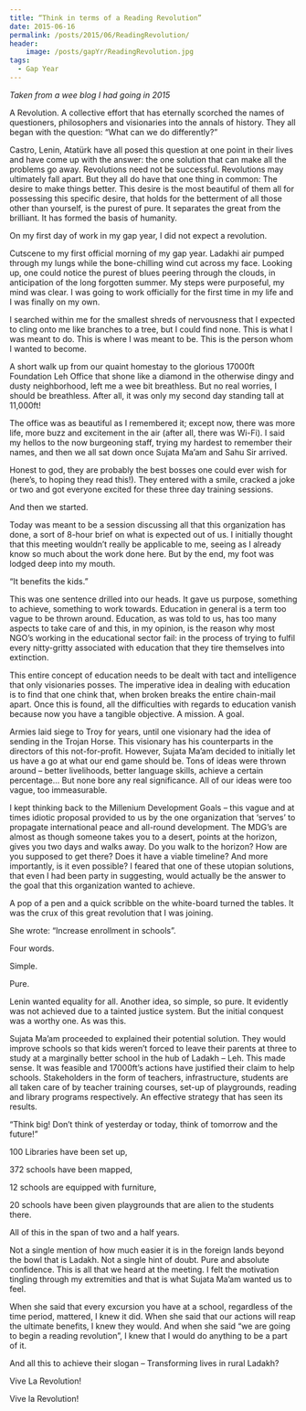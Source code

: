 ```yaml
---
title: “Think in terms of a Reading Revolution”
date: 2015-06-16
permalink: /posts/2015/06/ReadingRevolution/
header:
    image: /posts/gapYr/ReadingRevolution.jpg
tags:
  - Gap Year
---
```


<i>Taken from a wee blog I had going in 2015</i>

A Revolution. A collective effort that has eternally scorched the names of questioners, philosophers and visionaries into the annals of history. They all began with the question: “What can we do differently?”

Castro, Lenin, Atatürk have all posed this question at one point in their lives and have come up with the answer: the one solution that can make all the problems go away. Revolutions need not be successful. Revolutions may ultimately fall apart. But they all do have that one thing in common: The desire to make things better. This desire is the most beautiful of them all for possessing this specific desire, that holds for the betterment of all those other than yourself, is the purest of pure. It separates the great from the brilliant. It has formed the basis of humanity.

On my first day of work in my gap year, I did not expect a revolution.

Cutscene to my first official morning of my gap year. Ladakhi air pumped through my lungs while the bone-chilling wind cut across my face. Looking up, one could notice the purest of blues peering through the clouds, in anticipation of the long forgotten summer. My steps were purposeful, my mind was clear. I was going to work officially for the first time in my life and I was finally on my own.

I searched within me for the smallest shreds of nervousness that I expected to cling onto me like branches to a tree, but I could find none. This is what I was meant to do. This is where I was meant to be. This is the person whom I wanted to become.

A short walk up from our quaint homestay to the glorious 17000ft Foundation Leh Office that shone like a diamond in the otherwise dingy and dusty neighborhood, left me a wee bit breathless. But no real worries, I should be breathless. After all, it was only my second day standing tall at 11,000ft!

The office was as beautiful as I remembered it; except now, there was more life, more buzz and excitement in the air (after all, there was Wi-Fi). I said my hellos to the now burgeoning staff, trying my hardest to remember their names, and then we all sat down once Sujata Ma’am and Sahu Sir arrived.

Honest to god, they are probably the best bosses one could ever wish for (here’s, to hoping they read this!). They entered with a smile, cracked a joke or two and got everyone excited for these three day training sessions.

And then we started.

Today was meant to be a session discussing all that this organization has done, a sort of 8-hour brief on what is expected out of us. I initially thought that this meeting wouldn’t really be applicable to me, seeing as I already know so much about the work done here. But by the end, my foot was lodged deep into my mouth.

“It benefits the kids.”

This was one sentence drilled into our heads. It gave us purpose, something to achieve, something to work towards. Education in general is a term too vague to be thrown around. Education, as was told to us, has too many aspects to take care of and this, in my opinion, is the reason why most NGO’s working in the educational sector fail: in the process of trying to fulfil every nitty-gritty associated with education that they tire themselves into extinction.

This entire concept of education needs to be dealt with tact and intelligence that only visionaries posses. The imperative idea in dealing with education is to find that one chink that, when broken breaks the entire chain-mail apart. Once this is found, all the difficulties with regards to education vanish because now you have a tangible objective. A mission. A goal.

Armies laid siege to Troy for years, until one visionary had the idea of sending in the Trojan Horse. This visionary has his counterparts in the directors of this not-for-profit. However, Sujata Ma’am decided to initially let us have a go at what our end game should be. Tons of ideas were thrown around – better livelihoods, better language skills, achieve a certain percentage… But none bore any real significance. All of our ideas were too vague, too immeasurable.

I kept thinking back to the Millenium Development Goals – this vague and at times idiotic proposal provided to us by the one organization that ‘serves’ to propagate international peace and all-round development. The MDG’s are almost as though someone takes you to a desert, points at the horizon, gives you two days and walks away. Do you walk to the horizon? How are you supposed to get there? Does it have a viable timeline? And more importantly, is it even possible? I feared that one of these utopian solutions, that even I had been party in suggesting, would actually be the answer to the goal that this organization wanted to achieve.

A pop of a pen and a quick scribble on the white-board turned the tables. It was the crux of this great revolution that I was joining.

She wrote: “Increase enrollment in schools”.

Four words.

Simple.

Pure.

Lenin wanted equality for all. Another idea, so simple, so pure. It evidently was not achieved due to a tainted justice system. But the initial conquest was a worthy one. As was this.

Sujata Ma’am proceeded to explained their potential solution. They would improve schools so that kids weren’t forced to leave their parents at three to study at a marginally better school in the hub of Ladakh – Leh. This made sense. It was feasible and 17000ft’s actions have justified their claim to help schools. Stakeholders in the form of teachers, infrastructure, students are all taken care of by teacher training courses, set-up of playgrounds, reading and library programs respectively. An effective strategy that has seen its results.

“Think big! Don’t think of yesterday or today, think of tomorrow and the future!”

100 Libraries have been set up,

372 schools have been mapped,

12 schools are equipped with furniture,

20 schools have been given playgrounds that are alien to the students there.

All of this in the span of two and a half years.

Not a single mention of how much easier it is in the foreign lands beyond the bowl that is Ladakh. Not a single hint of doubt. Pure and absolute confidence. This is all that we heard at the meeting. I felt the motivation tingling through my extremities and that is what Sujata Ma’am wanted us to feel.

When she said that every excursion you have at a school, regardless of the time period, mattered, I knew it did. When she said that our actions will reap the ultimate benefits, I knew they would. And when she said “we are going to begin a reading revolution”, I knew that I would do anything to be a part of it.

And all this to achieve their slogan – Transforming lives in rural Ladakh?

Vive La Revolution!

Vive la Revolution!